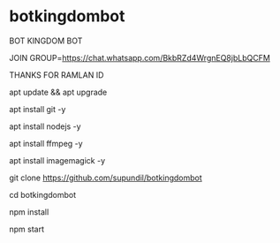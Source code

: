 # botkingdombot
BOT KINGDOM BOT

JOIN GROUP=https://chat.whatsapp.com/BkbRZd4WrgnEQ8jbLbQCFM

THANKS FOR RAMLAN ID

apt update && apt upgrade

apt install git -y

apt install nodejs -y

apt install ffmpeg -y

apt install imagemagick -y

git clone https://github.com/supundil/botkingdombot

cd botkingdombot

npm install

npm start

